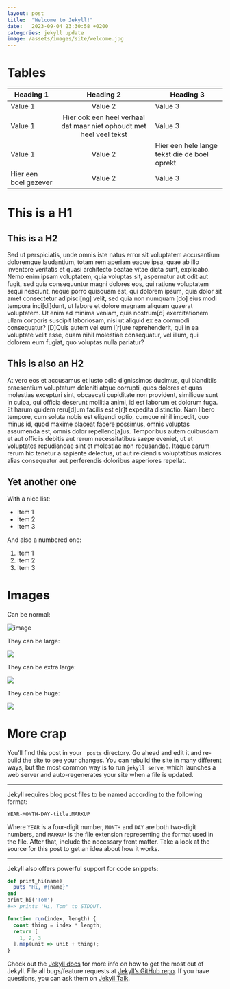```yaml
---
layout: post
title:  "Welcome to Jekyll!"
date:   2023-09-04 23:30:58 +0200
categories: jekyll update
image: /assets/images/site/welcome.jpg
---
```



# Tables

| Heading 1 | Heading 2 | Heading 3 |
|-----------|:---------:|-----------|
| Value 1   | Value 2   | Value 3   |
| Value 1   | Hier ook een heel verhaal dat maar niet ophoudt met heel veel tekst   | Value 3   |
| Value 1   | Value 2   | Hier een hele lange tekst die de boel oprekt   |
| Hier een boel gezever   | Value 2   | Value 3   |

# This is a H1
## This is a H2

Sed ut perspiciatis, unde omnis iste natus error sit voluptatem accusantium doloremque laudantium, totam rem aperiam eaque ipsa, quae ab illo inventore veritatis et quasi architecto beatae vitae dicta sunt, explicabo. Nemo enim ipsam voluptatem, quia voluptas sit, aspernatur aut odit aut fugit, sed quia consequuntur magni dolores eos, qui ratione voluptatem sequi nesciunt, neque porro quisquam est, qui dolorem ipsum, quia dolor sit amet consectetur adipisci[ng] velit, sed quia non numquam [do] eius modi tempora inci[di]dunt, ut labore et dolore magnam aliquam quaerat voluptatem. Ut enim ad minima veniam, quis nostrum[d] exercitationem ullam corporis suscipit laboriosam, nisi ut aliquid ex ea commodi consequatur? [D]Quis autem vel eum i[r]ure reprehenderit, qui in ea voluptate velit esse, quam nihil molestiae consequatur, vel illum, qui dolorem eum fugiat, quo voluptas nulla pariatur?

## This is also an H2

At vero eos et accusamus et iusto odio dignissimos ducimus, qui blanditiis praesentium voluptatum deleniti atque corrupti, quos dolores et quas molestias excepturi sint, obcaecati cupiditate non provident, similique sunt in culpa, qui officia deserunt mollitia animi, id est laborum et dolorum fuga. Et harum quidem reru[d]um facilis est e[r]t expedita distinctio. Nam libero tempore, cum soluta nobis est eligendi optio, cumque nihil impedit, quo minus id, quod maxime placeat facere possimus, omnis voluptas assumenda est, omnis dolor repellend[a]us. Temporibus autem quibusdam et aut officiis debitis aut rerum necessitatibus saepe eveniet, ut et voluptates repudiandae sint et molestiae non recusandae. Itaque earum rerum hic tenetur a sapiente delectus, ut aut reiciendis voluptatibus maiores alias consequatur aut perferendis doloribus asperiores repellat.

## Yet another one

With a nice list:

 * Item 1
 * Item 2
 * Item 3

And also a numbered one:

 1. Item 1
 2. Item 2
 3. Item 3

# Images

Can be normal:

![image](/assets/images/site/welcome.jpg)

They can be large:

<img src="/assets/images/site/welcome.jpg" class="large">

They can be extra large:

<img src="/assets/images/site/welcome.jpg" class="extra-large">

They can be huge:

<img src="/assets/images/site/welcome.jpg" class="huge">

# More crap

You’ll find this post in your `_posts` directory. Go ahead and edit it and re-build the site to see your changes. You can rebuild the site in many different ways, but the most common way is to run `jekyll serve`, which launches a web server and auto-regenerates your site when a file is updated.

---

Jekyll requires blog post files to be named according to the following format:

```
YEAR-MONTH-DAY-title.MARKUP
```

Where `YEAR` is a four-digit number, `MONTH` and `DAY` are both two-digit numbers, and `MARKUP` is the file extension representing the format used in the file. After that, include the necessary front matter. Take a look at the source for this post to get an idea about how it works.

---

Jekyll also offers powerful support for code snippets:

```ruby
def print_hi(name)
  puts "Hi, #{name}"
end
print_hi('Tom')
#=> prints 'Hi, Tom' to STDOUT.
```

```javascript
function run(index, length) {
  const thing = index * length;
  return [
    1, 2, 3
  ].map(unit => unit + thing);
}
```

Check out the [Jekyll docs][jekyll-docs] for more info on how to get the most out of Jekyll. File all bugs/feature requests at [Jekyll’s GitHub repo][jekyll-gh]. If you have questions, you can ask them on [Jekyll Talk][jekyll-talk].

[jekyll-docs]: https://jekyllrb.com/docs/home
[jekyll-gh]:   https://github.com/jekyll/jekyll
[jekyll-talk]: https://talk.jekyllrb.com/
